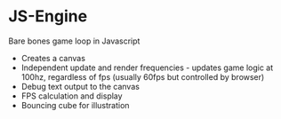 # JS-Engine
Bare bones game loop in Javascript

- Creates a canvas
- Independent update and render frequencies - updates game logic at 100hz, regardless of fps (usually 60fps but controlled by browser)
- Debug text output to the canvas
- FPS calculation and display
- Bouncing cube for illustration
